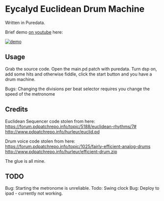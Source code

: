# Eycalyd Euclidean Drum Machine

Written in Puredata.

Brief demo [on youtube](https://youtu.be/LjM8PYM-sn8?t=18) here:

[![demo](https://i.imgur.com/bqqtxVm.png)](https://youtu.be/LjM8PYM-sn8?t=18s "demo")

## Usage

Grab the source code.  Open the main.pd patch with puredata.  Turn dsp on, add some hits and otherwise fiddle, click the start button and you have a drum machine.

Bugs:  Changing the divisions per beat selector requires you change the speed of the metronome

## Credits

Euclidean Sequencer code stolen from here:
https://forum.pdpatchrepo.info/topic/5188/euclidean-rhythms/7#
http://www.pdpatchrepo.info/hurleur/euclid.pd

Drum voice code stolen from here: https://forum.pdpatchrepo.info/topic/1025/fairly-efficient-analog-drums
http://www.pdpatchrepo.info/hurleur/efficient-drum.zip

The glue is all mine.

## TODO

Bug: Starting the metronome is unreliable.
Todo: Swing clock
Bug: Deploy to ipad - currently not working.

